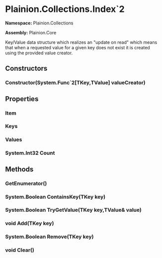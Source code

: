 
# Plainion.Collections.Index`2

**Namespace:** Plainion.Collections

**Assembly:** Plainion.Core

Key/Value data structure which realizes an "update on read" which means that when a requested value for a given key does not exist it is created using the provided value creator.


## Constructors

### Constructor(System.Func`2[TKey,TValue] valueCreator)


## Properties

###  Item

###  Keys

###  Values

### System.Int32 Count


## Methods

###  GetEnumerator()

### System.Boolean ContainsKey(TKey key)

### System.Boolean TryGetValue(TKey key,TValue& value)

### void Add(TKey key)

### System.Boolean Remove(TKey key)

### void Clear()
